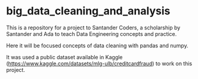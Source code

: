 # big_data_cleaning_and_analysis
This is a repository for a project to Santander Coders, a scholarship by Santander and Ada to teach Data Engineering concepts and practice.

Here it will be focused concepts of data cleaning with pandas and numpy.

It was used a public dataset available in Kaggle (https://www.kaggle.com/datasets/mlg-ulb/creditcardfraud) to work on this project.


